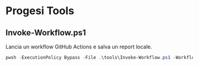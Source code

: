 # Progesi Tools

## Invoke-Workflow.ps1
Lancia un workflow GitHub Actions e salva un report locale.
```powershell
pwsh -ExecutionPolicy Bypass -File .\tools\Invoke-Workflow.ps1 -Workflow 'ci.yml' -DownloadArtifacts

